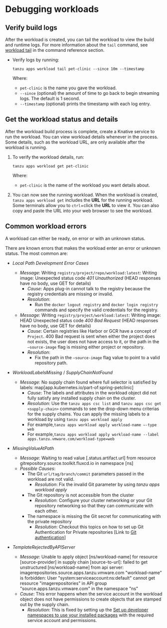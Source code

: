 # Debugging workloads

## <a id="check-build-logs"></a> Verify build logs

After the workload is created, you can tail the workload to view the build and runtime logs. For more
information about the `tail` command, see [workload tail](command-reference/tanzu-apps-workload-tail.md)
in the command reference section.

- Verify logs by running:

    ```console
    tanzu apps workload tail pet-clinic --since 10m --timestamp
    ```

    Where:

  - `pet-clinic` is the name you gave the workload.
  - `--since` (optional) the amount of time to go back to begin streaming logs. The default is 1 second.
  - `--timestamp` (optional) prints the timestamp with each log entry.

## <a id="workload-status"></a> Get the workload status and details

After the workload build process is complete, create a Knative service to run the workload. You can
view workload details whenever in the process. Some details, such as the workload URL, are only
available after the workload is running.

1. To verify the workload details, run:

    ```console
    tanzu apps workload get pet-clinic
    ```

    Where:

    - `pet-clinic` is the name of the workload you want details about.

2. You can now see the running workload. When the workload is created, `tanzu apps workload get`
   includes the **URL** for the running workload. Some terminals allow you to `ctrl`+click the
   **URL** to view it. You can also copy and paste the URL into your web browser to see the
   workload.

## <a id="common-workload-errors"></a> Common workload errors

A workload can either be ready, on error or with an unknown status.

There are known errors that makes the workload enter an error or unknown status. The most common are:

- *Local Path Development Error Cases*
  - *Message*: Writing `registry/project/repo/workload:latest`: Writing image: Unexpected status
    code *401 Unauthorized* (HEAD responses have no body, use GET for details)
    - *Cause*: Apps plug-in cannot talk to the registry because the registry credentials are missing
      or invalid.
    - *Resolution*:
      - Run the `docker logout registry` and `docker login registry` commands and specify the valid
        credentials for the registry.
  - *Message*: Writing `registry/project/workload:latest`: Writing image: HEAD Unexpected status
    code *400 Bad Request* (HEAD responses have no body, use GET for details)
    - *Cause*: Certain registries like Harbor or GCR have a concept of `Project`. 400 Bad request is
      sent when either the project does not exists, the user does not have access to it, or the path
      in the `—source-image` flag is missing either project or repository.
    - *Resolution*:
      - Fix the path in the `—source-image` flag value to point to a valid repository path.

- *WorkloadLabelsMissing* / *SupplyChainNotFound*
  - *Message*: No supply chain found where full selector is satisfied by labels:
    map[app.kubernetes.io/part-of:spring-petclinic]
    - *Cause*: The labels and attributes in the workload object did not fully satisfy any installed
      supply chain on the cluster.
    - *Resolution*: Use the `tanzu apps csc list` and `tanzu apps csc get <supply-chain>` commands
      to see the drop-down menu criterias for the supply chains. You can apply the missing labels to
      a workload by using `tanzu apps workload apply`
    - For example,`tanzu apps workload apply workload-name —-type web`
    - For example,`tanzu apps workload apply workload-name --label apps.tanzu.vmware.com/workload-type=web`

- *MissingValueAtPath*
  - *Message*: Waiting to read value [.status.artifact.url] from resource
    gitrepository.source.toolkit.fluxcd.io  in namespace [ns]
  - *Possible Causes*:
    - The Git `url/tag/branch/commit` parameters passed in the workload are not valid.
      - *Resolution*: Fix the invalid Git parameter by using *tanzu apps workload apply*
    - The Git repository is not accessible from the cluster
      - *Resolution*: Configure your cluster networking or your Git repository networking so that
        they can communicate with each other.
    - The namespace is missing the Git secret for communicating with the private repository
      - *Resolution*: Checkout this topics on how to set up Git Authentication for Private
        repositories [Link to [Git
        authentication](https://docs.vmware.com/en/VMware-Tanzu-Application-Platform/1.1/tap/GUID-scc-git-auth.html)]

- *TemplateRejectedByAPIServer*
  - *Message*: Unable to apply object [ns/workload-name] for resource [source-provider] in supply
    chain [source-to-url]: failed to get unstructured [ns/workload-name] from api server:
    imagerepositories.source.apps.tanzu.vmware.com "workload-name" is forbidden: User
    "system:serviceaccount:ns:default" cannot get resource "imagerepositories" in API group
    "source.apps.tanzu.vmware.com" in the namespace "ns"
  - *Cause*: This error happens when the service account in the workload object does not have
    permissions to create objects that are stamped out by the supply chain.
    - *Resolution*: This is fixed by setting up the [Set up developer namespaces to use your installed
      packages](../../install-online/set-up-namespaces.hbs.md)
      with the required service account and permissions.
